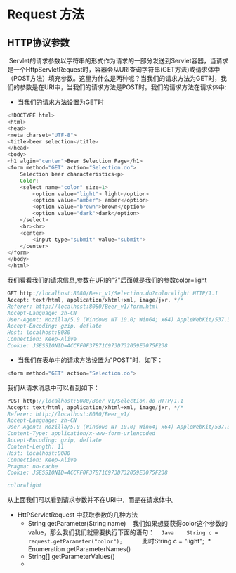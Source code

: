# Request 方法
## HTTP协议参数
  Servlet的请求参数以字符串的形式作为请求的一部分发送到Servlet容器，当请求是一个HttpServletRequest时，容器会从URI查询字符串(GET方法)或请求体中（POST方法）填充参数。这里为什么是两种呢？当我们的请求方法为GET时，我们的参数是在URI中，当我们的请求方法是POST时。我们的请求方法在请求体中:
* 当我们的请求方法设置为GET时
```Java
<!DOCTYPE html>
<html>
<head>
<meta charset="UTF-8">
<title>beer selection</title>
</head>
<body>
<h1 algin="center">Beer Selection Page</h1>
<form method="GET" action="Selection.do">
	Selection beer characteristics<p>
	Color:
	<select name="color" size=1>
		<option value="light"> light</option>
		<option value="amber"> amber</option>
		<option value="brown">brown</option>
		<option value="dark">dark</option>
	</select>
	<br><br>
	<center>
		<input type="submit" value="submit">
	</center>
</form>
</body>
</html>
```
我们看看我们的请求信息,参数在URI的"?"后面就是我们的参数color=light
```Java
GET http://localhost:8080/Beer_v1/Selection.do?color=light HTTP/1.1
Accept: text/html, application/xhtml+xml, image/jxr, */*
Referer: http://localhost:8080/Beer_v1/form.html
Accept-Language: zh-CN
User-Agent: Mozilla/5.0 (Windows NT 10.0; Win64; x64) AppleWebKit/537.36 (KHTML, like Gecko) Chrome/58.0.3029.110 Safari/537.36 Edge/16.16299
Accept-Encoding: gzip, deflate
Host: localhost:8080
Connection: Keep-Alive
Cookie: JSESSIONID=ACCFF0F37B71C973D732059E3075F238
```
* 当我们在表单中的请求方法设置为"POST"时，如下：
```Java
<form method="GET" action="Selection.do">
```
我们从请求消息中可以看到如下：
```Java
POST http://localhost:8080/Beer_v1/Selection.do HTTP/1.1
Accept: text/html, application/xhtml+xml, image/jxr, */*
Referer: http://localhost:8080/Beer_v1/
Accept-Language: zh-CN
User-Agent: Mozilla/5.0 (Windows NT 10.0; Win64; x64) AppleWebKit/537.36 (KHTML, like Gecko) Chrome/58.0.3029.110 Safari/537.36 Edge/16.16299
Content-Type: application/x-www-form-urlencoded
Accept-Encoding: gzip, deflate
Content-Length: 11
Host: localhost:8080
Connection: Keep-Alive
Pragma: no-cache
Cookie: JSESSIONID=ACCFF0F37B71C973D732059E3075F238

color=light
```
从上面我们可以看到请求参数并不在URI中，而是在请求体中。
* HttPServletRequest 中获取参数的几种方法
  * String getParameter(String name)
    我们如果想要获得color这个参数的value，那么我们我们就需要执行下面的语句：
    ```Java
    String c = request.getParameter("color");
    ```
    此时String c = "light";
  * Enumeration getParameterNames()
  * String[] getParameterValues()
  *

